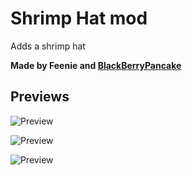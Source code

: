 # Shrimp Hat mod
Adds a shrimp hat

**Made by Feenie and [BlackBerryPancake](https://www.instagram.com/black_berry_pancake/)**

## Previews
![Preview](https://github.com/user-attachments/assets/74627681-b21b-42eb-8257-688e224eec3f)

![Preview](https://github.com/user-attachments/assets/3e30b84c-7b14-4c47-a232-23ff14bd26f5)

![Preview](https://github.com/user-attachments/assets/e4a96877-33e7-4a28-b704-137343ed352a)

